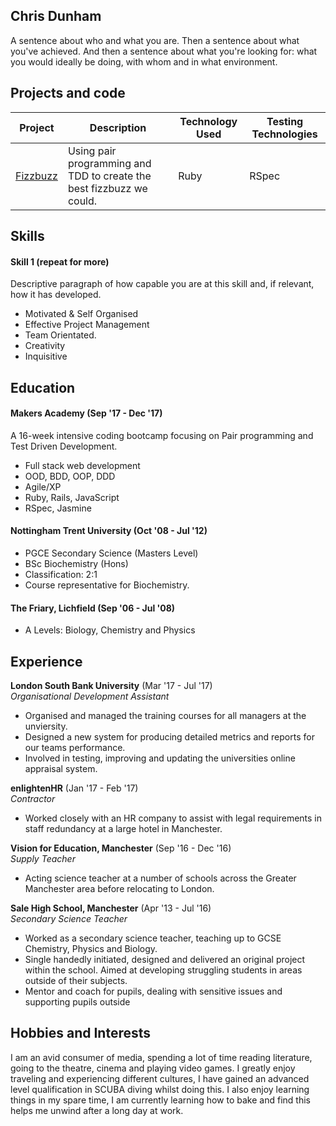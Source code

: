 ## Chris Dunham

A sentence about who and what you are. Then a sentence about what you've achieved. And then a sentence about what you're looking for: what you would ideally be doing, with whom and in what environment.

## Projects and code

Project | Description | Technology Used | Testing Technologies
--------|-------------|-----------------|---------------------
[Fizzbuzz](https://github.com/cdunham1989/fizzbuzz)|Using pair programming and TDD to create the best fizzbuzz we could.| Ruby | RSpec

## Skills

#### Skill 1 (repeat for more)

Descriptive paragraph of how capable you are at this skill and, if relevant, how it has developed.

- Motivated & Self Organised
- Effective Project Management
- Team Orientated.
- Creativity
- Inquisitive

## Education

#### Makers Academy (Sep '17 - Dec '17)

A 16-week intensive coding bootcamp focusing on Pair programming and Test Driven Development.

- Full stack web development
- OOD, BDD, OOP, DDD
- Agile/XP
- Ruby, Rails, JavaScript
- RSpec, Jasmine

#### Nottingham Trent University (Oct '08 - Jul '12)

- PGCE Secondary Science (Masters Level)
- BSc Biochemistry (Hons)
- Classification: 2:1
- Course representative for Biochemistry.

#### The Friary, Lichfield (Sep '06 - Jul '08)

- A Levels: Biology, Chemistry and Physics

## Experience

**London South Bank University** (Mar '17 - Jul '17)    
*Organisational Development Assistant*  
- Organised and managed the training courses for all managers at the unviersity.
- Designed a new system for producing detailed metrics and reports for our teams performance.
- Involved in testing, improving and updating the universities online appraisal system.

**enlightenHR** (Jan '17 - Feb '17)   
*Contractor*  
- Worked closely with an HR company to assist with legal requirements in staff redundancy at a large hotel in Manchester.

**Vision for Education, Manchester** (Sep '16 - Dec '16)   
*Supply Teacher*  
- Acting science teacher at a number of schools across the Greater Manchester area before relocating to London.

**Sale High School, Manchester** (Apr '13 - Jul '16)   
*Secondary Science Teacher*  
- Worked as a secondary science teacher, teaching up to GCSE Chemistry, Physics and Biology.
- Single handedly initiated, designed and delivered an original project within the school. Aimed at developing struggling students in areas outside of their subjects.
- Mentor and coach for pupils, dealing with sensitive issues and supporting pupils outside

## Hobbies and Interests

I am an avid consumer of media, spending a lot of time reading literature, going to the theatre, cinema and playing video games. I greatly enjoy traveling and experiencing different cultures, I have gained an advanced level qualification in SCUBA diving whilst doing this. I also enjoy learning things in my spare time, I am currently learning how to bake and find this helps me unwind after a long day at work.
